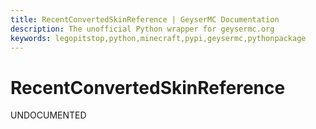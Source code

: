 ```yaml
---
title: RecentConvertedSkinReference | GeyserMC Documentation
description: The unofficial Python wrapper for geysermc.org
keywords: legopitstop,python,minecraft,pypi,geysermc,pythonpackage
---
```


# RecentConvertedSkinReference

UNDOCUMENTED
